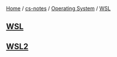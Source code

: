 [Home](https://mengxianbin.github.io) /
[cs-notes](https://mengxianbin.github.io/cs-notes/site) /
[Operating System](https://mengxianbin.github.io/cs-notes/site/Operating%20System) /
[WSL](https://mengxianbin.github.io/cs-notes/site/Operating%20System/WSL)

## [WSL](https://mengxianbin.github.io/cs-notes/site/Operating%20System/WSL/WSL/)

## [WSL2](https://mengxianbin.github.io/cs-notes/site/Operating%20System/WSL/WSL2/)
